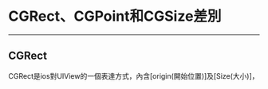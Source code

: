 # CGRect、CGPoint和CGSize差別

---

## CGRect

CGRect是ios對UIView的一個表達方式，內含\[origin\(開始位置\)\]及\[Size\(大小\)\]，


